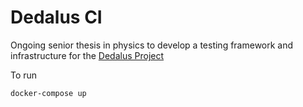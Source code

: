# Dedalus CI

Ongoing senior thesis in physics to develop a testing framework and infrastructure for the [Dedalus Project](http://dedalus-project.org/)

To run
~~~~
docker-compose up
~~~~